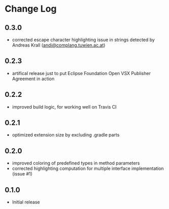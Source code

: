 # Change Log

## 0.3.0
- corrected escape character highlighting issue in strings detected by Andreas Krall (andi@complang.tuwien.ac.at)

## 0.2.3
- artifical release just to put Eclipse Foundation Open VSX Publisher Agreement in action

## 0.2.2
- improved build logic, for working well on Travis CI

## 0.2.1
- optimized extension size by excluding .gradle parts

## 0.2.0
- improved coloring of predefined types in method parameters
- corrected highlighting computation for multiple interface implementation (issue #1)

## 0.1.0
- Initial release